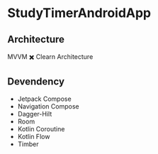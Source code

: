 # StudyTimerAndroidApp

## Architecture
MVVM ✖️ Clearn Architecture

## Devendency
- Jetpack Compose
- Navigation Compose
- Dagger-Hilt
- Room
- Kotlin Coroutine
- Kotlin Flow
- Timber